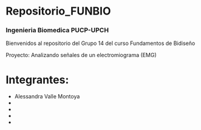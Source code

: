 # Repositorio_FUNBIO
### Ingenieria Biomedica PUCP-UPCH
Bienvenidos al repositorio del Grupo 14 del curso Fundamentos de Bidiseño

Proyecto: Analizando señales de un electromiograma (EMG)

# Integrantes:
- Alessandra Valle Montoya
-
-
-
- 
